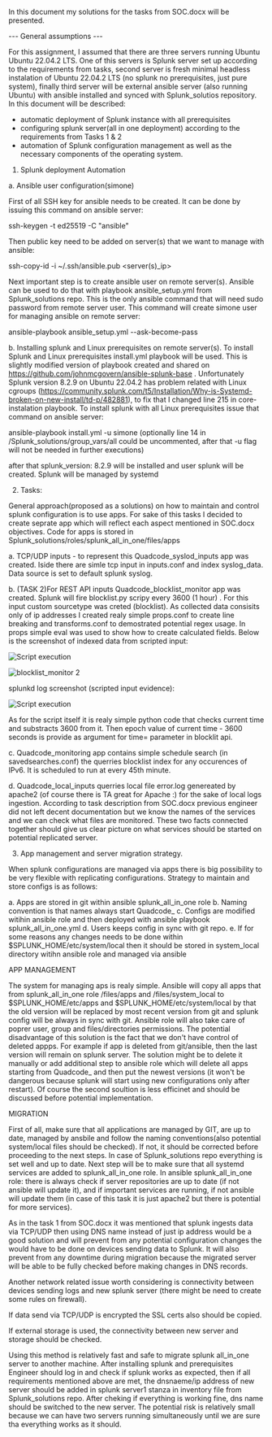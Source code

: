 In this document my solutions for the tasks from SOC.docx will be presented.

--- General assumptions ---

For this assignment, I assumed that there are three servers running Ubuntu  Ubuntu 22.04.2 LTS. One of this servers is Splunk server set up according to the requirements from tasks, second server is  fresh minimal
headless instalation of Ubuntu 22.04.2 LTS (no splunk no prerequisites, just pure system), finally third server will be external ansible server (also running Ubuntu) with ansible installed and synced with 
Splunk_solutios repository. In this document will be described:

- automatic deployment of Splunk instance with all prerequisites
- configuring splunk server(all in one deployment) according to the requirements from Tasks 1 & 2
- automation of Splunk configuration management as well as the necessary components of the operating system.


1. Splunk deployment Automation

a. Ansible user configuration(simone)

First of all SSH key for ansible needs to be created. It can be done by issuing this command on ansible server:

ssh-keygen -t ed25519 -C "ansible"

Then public key need to be added on server(s) that we want to manage with ansible:

ssh-copy-id -i ~/.ssh/ansible.pub <server(s)_ip>

Next important step is to create ansible user on remote server(s). Ansible can be used to do that with playbook ansible_setup.yml from Splunk_solutions repo. This is the only ansible command that will need sudo password
from remote server user. This command will create simone user for managing ansible on remote server:

ansible-playbook ansible_setup.yml --ask-become-pass

b. Installing splunk and Linux prerequisites on remote server(s). To install Splunk and Linux prerequisites install.yml  playbook will be used. This is slightly modified version of playbook created and shared on https://github.com/johnmcgovern/ansible-splunk-base . Unfortunately Splunk version 8.2.9 on Ubuntu 22.04.2 has problem related with Linux cgroups (https://community.splunk.com/t5/Installation/Why-is-Systemd-broken-on-new-install/td-p/482881), to fix that I changed line 215 in core-instalation playbook. To install splunk with all Linux prerequisites issue that command on ansible server:

ansible-playbook install.yml -u simone         (optionally line 14 in /Splunk_solutions/group_vars/all could be uncommented, after that -u flag will not be needed in 
further executions)

after that splunk_version: 8.2.9 will be installed and user splunk will be created. Splunk will be managed by systemd

2. Tasks:

General approach(proposed as a solutions) on how to maintain and control splunk configuration is to use apps. For sake of this tasks I decided to create seprate app which will reflect each aspect mentioned in SOC.docx objectives. Code for apps is stored in Splunk_solutions/roles/splunk_all_in_one/files/apps

a. TCP/UDP inputs - to represent this Quadcode_syslod_inputs app was created. Iside there are simle tcp input in inputs.conf and index syslog_data. Data source is set to default splunk syslog.

b. (TASK 2)For REST API inputs Quadcode_blocklist_monitor app was created. Splunk will fire blocklist.py scripy every 3600 (1 hour) . For this input custom sourcetype was creted (blocklist). As collected data consisits only of ip addresses I created realy simple props.conf to create line breaking and transforms.conf to demostrated potential regex usage. In props simple eval was used to show how to create calculated fields. Below is the screenshot of indexed data from scripted input:

![Script execution](https://github.com/Filip-Kuczak/Splunk_solutions/assets/77390537/77140973-bb64-49cb-a4ff-2f4125f6216c)

![blocklist_monitor 2 ](https://github.com/Filip-Kuczak/Splunk_solutions/assets/77390537/7bd69b5f-897b-4dab-8923-6f8618e33917)

splunkd log screenshot (scripted input evidence):

![Script execution](https://github.com/Filip-Kuczak/Splunk_solutions/assets/77390537/fdfff6b1-f7f3-411c-a47b-3ab821e972d0)


As for the script itself it is realy simple python code that checks current time and substracts 3600 from it. Then epoch value of current time - 3600 seconds is provide as argument for time= parameter in blocklit api. 

c. Quadcode_monitoring app contains simple schedule search (in savedsearches.conf) the querries blocklist index for any occurences of IPv6. It is scheduled to run at every 45th minute.

d. Quadcode_local_inputs querries local file error.log genereated by apache2 (of course there is TA great for Apache :) for the sake of local logs ingestion. According to task description from SOC.docx previous engineer did not left decent documentation but we know the names of the services and we can check what files are monitored. These two facts connected together should give us clear picture on what services should be started on potential replicated server. 

3. App management and server migration strategy. 

When splunk configurations are managed via apps there is big possibility to be very flexible with replicating configurations. Strategy to maintain and store configs is as follows:


a. Apps are stored in git within ansible splunk_all_in_one role 
b. Naming convention is that names always start Quadcode_
c. Configs are modified witihin ansible role and then deployed with ansible playbook splunk_all_in_one.yml
d. Users keeps config in sync with git repo. 
e. If for some reasons any changes needs to be done within $SPLUNK_HOME/etc/system/local then it should be stored in system_local directory witihn ansible role and managed via ansible

APP MANAGEMENT

The system for managing aps is realy simple. Ansible will copy all apps that from splunk_all_in_one role /files/apps and /files/system_local to $SPLUNK_HOME/etc/apps and $SPLUNK_HOME/etc/system/local by that the old version will be replaced by most recent version from git and splunk config will be always in sync with git. Ansible role will also take care of poprer user, group and files/directories permissions. The potential disadvantage of this solution is the fact that we don't have control of deleted appps. For example if app is deleted from git/ansible, then the last version will remain on splunk server. The solution might be to delete it manually or add additional step to ansible role which will delete all apps starting from Quadcode_ and then put the newest versions (it won't be dangerous because splunk will start using new configurations only after restart). Of course the second soultion is less efficinet and should be discussed before potential implementation.

MIGRATION 

First of all, make sure that all applications are managed by GIT, are up to date, managed by ansbile and follow the naming conventions(also potential system/local files should be checked). If not, it should be corrected before proceeding to the next steps. In case of Splunk_solutions repo everything is set well and up to date. Next step will be to make sure that all systemd services are added to splunk_all_in_one role. In ansible splunk_all_in_one role:  there is always check if server repositories are up to date (if not ansible will update it), and if important services are running, if not ansible will update them (in case of this task it is just apache2 but there is potential for more services).   


As in the task 1 from SOC.docx it was mentioned that splunk ingests data via TCP/UDP then using DNS name instead of just ip address would be a good solution and will prevent from any potential configuration changes the would have to be done on devices sending data to Splunk. It will also prevent from any downtime during migration because the migrated server will be able to be fully checked before making changes in DNS records. 

Another network related issue worth considering is connectivity between devices sending logs and new splunk server (there might be need to create some rules on firewall). 

If data  send via TCP/UDP is encrypted the SSL certs also should be copied.

If external storage is used, the connectivity between new server and storage should be checked.


Using this method is relatively fast and safe to migrate splunk all_in_one server to another machine. After installing splunk and prerequisites Engineer should log in and check if splunk works as expected, then if all requirements mentioned above are met, the dnsnaeme/ip address of new server should be added in splunk server1 stanza in inventory file from Splunk_solutions repo. After cheking if everything is working fine, dns name should be switched to the new server. The potential risk is relatively small because we can have two servers running simultaneously until we are sure tha everything works as it should.


